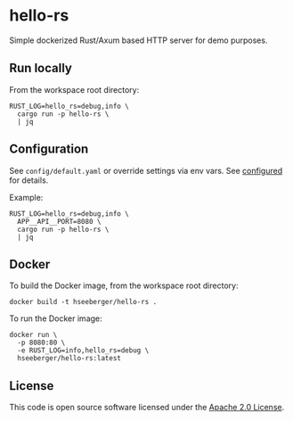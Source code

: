 # hello-rs

Simple dockerized Rust/Axum based HTTP server for demo purposes.

## Run locally

From the workspace root directory:

```
RUST_LOG=hello_rs=debug,info \
  cargo run -p hello-rs \
  | jq
```

## Configuration

See `config/default.yaml` or override settings via env vars. See
[configured](https://github.com/hseeberger/configured) for details.

Example:

```
RUST_LOG=hello_rs=debug,info \
  APP__API__PORT=8080 \
  cargo run -p hello-rs \
  | jq
```

## Docker

To build the Docker image, from the workspace root directory:

```
docker build -t hseeberger/hello-rs .
```

To run the Docker image:

```
docker run \
  -p 8080:80 \
  -e RUST_LOG=info,hello_rs=debug \
  hseeberger/hello-rs:latest
```

## License ##

This code is open source software licensed under the [Apache 2.0 License](http://www.apache.org/licenses/LICENSE-2.0.html).
